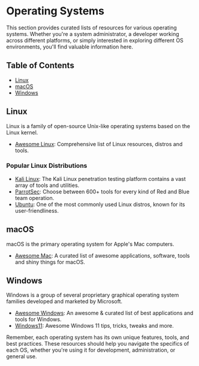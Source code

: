 # Operating Systems

This section provides curated lists of resources for various operating systems. Whether you're a system administrator, a developer working across different platforms, or simply interested in exploring different OS environments, you'll find valuable information here.

## Table of Contents
- [Linux](#linux)
- [macOS](#macos)
- [Windows](#windows)

## Linux

Linux is a family of open-source Unix-like operating systems based on the Linux kernel.

- [Awesome Linux](https://github.com/inputsh/awesome-linux): Comprehensive list of Linux resources, distros and tools.

### Popular Linux Distributions
- [Kali Linux](https://www.kali.org/): The Kali Linux penetration testing platform contains a vast array of tools and utilities.
- [ParrotSec](https://www.parrotsec.org/): Choose between 600+ tools for every kind of Red and Blue team operation.
- [Ubuntu](https://ubuntu.com/): One of the most commonly used Linux distros, known for its user-friendliness.

## macOS

macOS is the primary operating system for Apple's Mac computers.

- [Awesome Mac](https://github.com/jaywcjlove/awesome-mac): A curated list of awesome applications, software, tools and shiny things for macOS.

## Windows

Windows is a group of several proprietary graphical operating system families developed and marketed by Microsoft.

- [Awesome Windows](https://github.com/Awesome-Windows/Awesome): An awesome & curated list of best applications and tools for Windows.
- [Windows11](https://github.com/awesome-windows11/windows11): Awesome Windows 11 tips, tricks, tweaks and more.

Remember, each operating system has its own unique features, tools, and best practices. These resources should help you navigate the specifics of each OS, whether you're using it for development, administration, or general use.